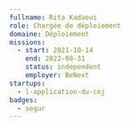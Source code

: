 ```yaml
---
fullname: Rita Kadaoui
role: Chargée de déploiement 
domaine: Déploiement
missions:
  - start: 2021-10-14
    end: 2022-08-31
    status: independent
    employer: BeNext
startups:
  - l-application-du-cej
badges:
  - segur
---
```


